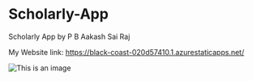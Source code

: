 # Scholarly-App
Scholarly App by P B Aakash Sai Raj

My Website link: https://black-coast-020d57410.1.azurestaticapps.net/ 

![This is an image](https://drive.google.com/file/d/1yNw6PAKLy3y1tbD_SF_e_257qE-Css5M/view?usp=sharing)
